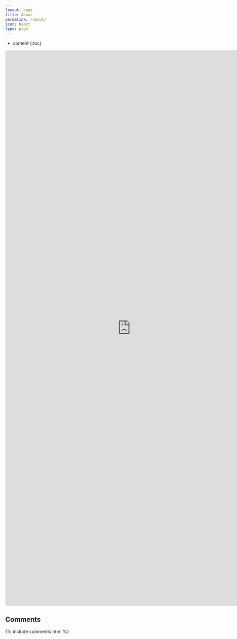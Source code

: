 ```yaml
---
layout: page
title: About
permalink: /about/
icon: heart
type: page
---
```


* content
{:toc}

<iframe src="https://github-profile-summary.com/user/wscrlhs"  width="790px" height="1750px" frameborder="0" scrolling="no"> </iframe>

## Comments

{% include comments.html %}
